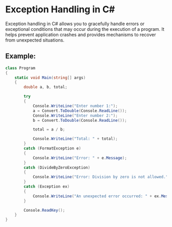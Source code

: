 # Exception Handling in C#

Exception handling in C# allows you to gracefully handle errors or exceptional conditions that may occur during the execution of a program. It helps prevent application crashes and provides mechanisms to recover from unexpected situations.

## Example:

```csharp
class Program
{
    static void Main(string[] args)
    {
        double a, b, total;

        try
        {
            Console.WriteLine("Enter number 1:");
            a = Convert.ToDouble(Console.ReadLine());
            Console.WriteLine("Enter number 2:");
            b = Convert.ToDouble(Console.ReadLine());

            total = a / b;

            Console.WriteLine("Total: " + total);
        }
        catch (FormatException e)
        {
            Console.WriteLine("Error: " + e.Message);
        }
        catch (DivideByZeroException)
        {
            Console.WriteLine("Error: Division by zero is not allowed.");
        }
        catch (Exception ex)
        {
            Console.WriteLine("An unexpected error occurred: " + ex.Message);
        }

        Console.ReadKey();
    }
}

